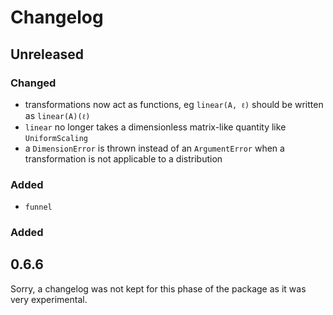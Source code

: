 # Changelog

## Unreleased

### Changed

- transformations now act as functions, eg `linear(A, ℓ)` should be written as `linear(A)(ℓ)`
- `linear` no longer takes a dimensionless matrix-like quantity like `UniformScaling`
- a `DimensionError` is thrown instead of an `ArgumentError` when a transformation is not applicable to a distribution

### Added

- `funnel`

### Added

## 0.6.6

Sorry, a changelog was not kept for this phase of the package as it was very experimental.
